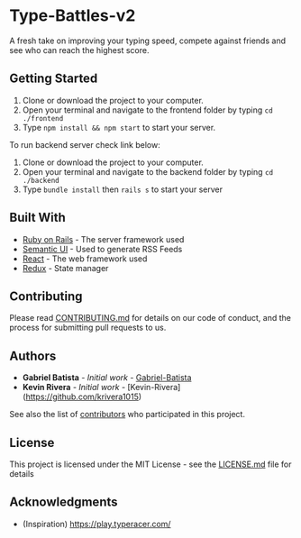 # Type-Battles-v2

A fresh take on improving your typing speed, compete against friends and see who can reach the highest score. 

## Getting Started

1. Clone or download the project to your computer.
2. Open your terminal and navigate to the frontend folder by typing `cd ./frontend` 
3. Type `npm install && npm start` to start your server.

To run backend server check link below:

1. Clone or download the project to your computer.
2. Open your terminal and navigate to the backend folder by typing `cd ./backend` 
3. Type `bundle install` then `rails s` to start your server

## Built With

* [Ruby on Rails](https://rubyonrails.org/) - The server framework used
* [Semantic UI](https://react.semantic-ui.com/) - Used to generate RSS Feeds
* [React](https://github.com/facebook/react) - The web framework used
* [Redux](https://github.com/reduxjs/react-redux) - State manager

## Contributing

Please read [CONTRIBUTING.md](https://gist.github.com/PurpleBooth/b24679402957c63ec426) for details on our code of conduct, and the process for submitting pull requests to us.

## Authors

* **Gabriel Batista** - *Initial work* - [Gabriel-Batista](https://github.com/Gabriel-Batista)
* **Kevin Rivera** - *Initial work* - [Kevin-Rivera] (https://github.com/krivera1015)

See also the list of [contributors](https://github.com/your/project/contributors) who participated in this project.

## License

This project is licensed under the MIT License - see the [LICENSE.md](LICENSE.md) file for details

## Acknowledgments

* (Inspiration) https://play.typeracer.com/
